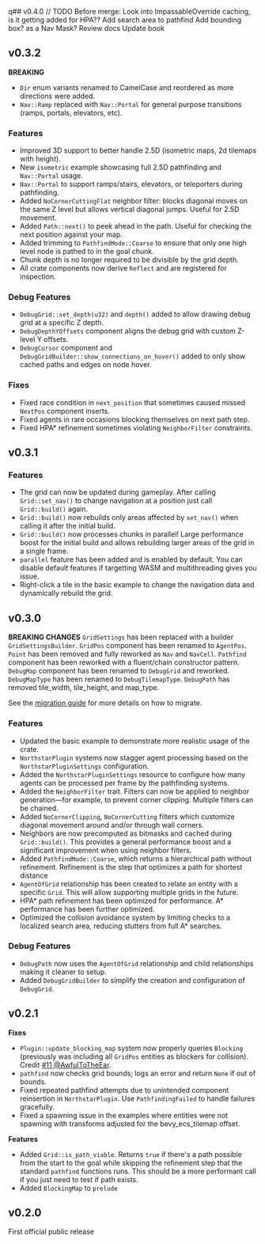 q## v0.4.0
// TODO Before merge:
   Look into ImpassableOverride caching, is it getting added for HPA??
   Add search area to pathfind
   Add bounding box? as a Nav Mask?
   Review docs
   Update book


## v0.3.2

**BREAKING**
- `Dir` enum variants renamed to CamelCase and reordered as more directions were added.
- `Nav::Ramp` replaced with `Nav::Portal` for general purpose transitions (ramps, portals, elevators, etc).

### Features
- Improved 3D support to better handle 2.5D (isometric maps, 2d tilemaps with height).
- New `isometric` example showcasing full 2.5D pathfinding and `Nav::Portal` usage.
- `Nav::Portal` to support ramps/stairs, elevators, or teleporters during pathfinding.
- Added `NoCornerCuttingFlat` neighbor filter: blocks diagonal moves on the same Z level but allows vertical diagonal jumps. Useful for 2.5D movement.
- Added `Path::next()` to peek ahead in the path. Useful for checking the next position against your map.
- Added trimming to `PathfindMode::Coarse` to ensure that only one high level node is pathed to in the goal chunk.
- Chunk depth is no longer required to be divisible by the grid depth.
- All crate components now derive `Reflect` and are registered for inspection.

### Debug Features
- `DebugGrid::set_depth(u32)` and `depth()` added to allow drawing debug grid at a specific Z depth.
- `DebugDepthYOffsets` component aligns the debug grid with custom Z-level Y offsets.
- `DebugCursor` component and `DebugGridBuilder::show_connections_on_hover()` added to only show cached paths and edges on node hover.

### Fixes
- Fixed race condition in `next_position` that sometimes caused missed `NextPos` component inserts.
- Fixed agents in rare occasions blocking themselves on next path step.
- Fixed HPA* refinement sometimes violating `NeighborFilter` constraints.

## v0.3.1
### Features
* The grid can now be updated during gameplay. After calling `Grid::set_nav()` to change navigation at a position just call `Grid::build()` again. 
* `Grid::build()` now rebuilds only areas affected by `set_nav()` when calling it after the initial build.
* `Grid::build()` now processes chunks in parallel! Large performance boost for the initial build and allows rebuilding larger areas of the grid in a single frame.
* `parallel` feature has been added and is enabled by default. You can disable default features if targetting WASM and multithreading gives you issue.
* Right-click a tile in the basic example to change the navigation data and dynamically rebuild the grid.

## v0.3.0
**BREAKING CHANGES**
`GridSettings` has been replaced with a builder `GridSettingsBuilder`.
`GridPos` component has been renamed to `AgentPos`.
`Point` has been removed and fully reworked as `Nav` and `NavCell`.
`Pathfind` component has been reworked with a fluent/chain constructor pattern.
`DebugMap` component has been renamed to `DebugGrid` and reworked.
`DebugMapType` has been renamed to `DebugTilemapType`.
`DebugPath` has removed tile_width, tile_height, and map_type.

See the [migration guide](https://jtothethree.github.io/bevy_northstar/migrations/001_v0.3.0.html) for more details on how to migrate.

### Features
* Updated the basic example to demonstrate more realistic usage of the crate.
* `NorthstarPlugin` systems now stagger agent processing based on the `NorthstarPluginSettings` configuration.
* Added the `NorthstarPluginSettings` resource to configure how many agents can be processed per frame by the pathfinding systems.
* Added the `NeighborFilter` trait. Filters can now be applied to neighbor generation—for example, to prevent corner clipping. Multiple filters can be chained.
* Added `NoCornerClipping`, `NoCornerCutting` filters which customize diagonal movement around and/or through wall corners.
* Neighbors are now precomputed as bitmasks and cached during `Grid::build()`. This provides a general performance boost and a significant improvement when using neighbor filters.
* Added `PathfindMode::Coarse`, which returns a hierarchical path without refinement. Refinement is the step that optimizes a path for shortest distance
* `AgentOfGrid` relationship has been created to relate an entity with a specific `Grid`. This will allow supporting multiple grids in the future.
* HPA* path refinement has been optimized for performance. A* performance has been further optimized.
* Optimized the collision avoidance system by limiting checks to a localized search area, reducing stutters from full A* searches.

### Debug Features
* `DebugPath` now uses the `AgentOfGrid` relationship and child relationships making it cleaner to setup.
* Added `DebugGridBuilder` to simplify the creation and configuration of `DebugGrid`.

## v0.2.1
**Fixes**
* `Plugin::update_blocking_map` system now properly queries `Blocking` (previously was including all `GridPos` entities as blockers for collision). Credit [#11 @AwfulToTheEar](https://github.com/JtotheThree/bevy_northstar/pull/11).
* `pathfind` now checks grid bounds; logs an error and return `None` if out of bounds.
* Fixed repeated pathfind attempts due to unintended component reinsertion in `NorthstarPlugin`. Use `PathfindingFailed` to handle failures gracefully.
* Fixed a spawning issue in the examples where entities were not spawning with transforms adjusted for the bevy_ecs_tilemap offset.

**Features**
* Added `Grid::is_path_viable`. Returns `true` if there's a path possible from the start to the goal while skipping the refinement step that the standard `pathfind` functions runs. This should be a more performant call if you just need to test if path exists.
* Added `BlockingMap` to `prelude`

## v0.2.0
First official public release